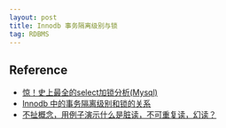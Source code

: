 ```yaml
---
layout: post
title: Innodb 事务隔离级别与锁
tag: RDBMS
---
```


## Reference
* [惊！史上最全的select加锁分析(Mysql)](https://www.cnblogs.com/rjzheng/p/9950951.html)
* [Innodb 中的事务隔离级别和锁的关系](https://tech.meituan.com/2014/08/20/innodb-lock.html)
* [不扯概念，用例子演示什么是脏读，不可重复读，幻读？](https://cloud.tencent.com/developer/article/1429947)